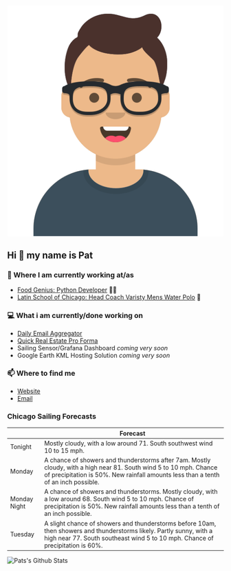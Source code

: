 [![Social banner for p-j-falconer](https://raw.githubusercontent.com/P-J-FALCONER/P-J-FALCONER/master/assets/avataaars.svg)](https://patfalconer.com/)
## Hi :wave: my name is Pat

### 💼 Where I am currently working at/as
- [Food Genius: Python Developer](https://getfoodgenius.com/) 🍔🐍
- [Latin School of Chicago: Head Coach Varisty Mens Water Polo](https://www.latinschool.org/) 🤽


### 💻 What i am currently/done working on
 - [Daily Email Aggregator](https://github.com/P-J-FALCONER/dott_daily_mail)
 - [Quick Real Estate Pro Forma](https://github.com/P-J-FALCONER/henry)
 - Sailing Sensor/Grafana Dashboard *coming very soon*
 - Google Earth KML Hosting Solution *coming very soon*

### 📫 Where to find me
 - [Website](https://patfalconer.com/)
 - [Email](mailto:patrick.j.falconer@gmail.com)


### Chicago Sailing Forecasts
|   | Forecast  |
|---|---|
| Tonight | Mostly cloudy, with a low around 71. South southwest wind 10 to 15 mph. |
| Monday | A chance of showers and thunderstorms after 7am. Mostly cloudy, with a high near 81. South wind 5 to 10 mph. Chance of precipitation is 50%. New rainfall amounts less than a tenth of an inch possible. |
| Monday Night | A chance of showers and thunderstorms. Mostly cloudy, with a low around 68. South wind 5 to 10 mph. Chance of precipitation is 50%. New rainfall amounts less than a tenth of an inch possible. |
| Tuesday | A slight chance of showers and thunderstorms before 10am, then showers and thunderstorms likely. Partly sunny, with a high near 77. South southeast wind 5 to 10 mph. Chance of precipitation is 60%. |

![Pats's Github Stats](https://github-readme-stats.vercel.app/api?username=p-j-falconer&show_icons=true&theme=radical)
